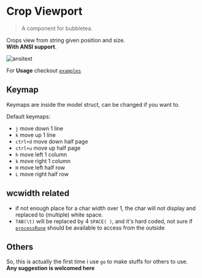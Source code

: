 # Crop Viewport

> A component for bubbletea.

Crops view from string given position and size.  
**With ANSI support**.

![ansitext](https://github.com/ogios/clipviewport/assets/96933655/c95e3338-b297-45f2-9da4-00be3ed5e3ff)

For **Usage** checkout [`examples`](https://github.com/ogios/clipviewport/tree/master/examples)

## Keymap

Keymaps are inside the model struct, can be changed if you want to.

Default keymaps:

- `j` move down 1 line
- `k` move up 1 line
- `ctrl+d` move down half page
- `ctrl+u` move up half page
- `h` move left 1 column
- `k` move right 1 column
- `H` move left half row
- `L` move right half row

## wcwidth related

- if not enough place for a char width over 1, the char will not display and replaced to (multiple) white space.
- `TAB(\t)` will be replaced by 4 `SPACE( )`, and it's hard coded, not sure if [`processRune`](https://github.com/ogios/clipviewport/blob/master/process/process.go#L42) should be available to access from the outside

## Others

So, this is actually the first time i use `go` to make stuffs for others to use.  
**Any suggestion is welcomed here**
